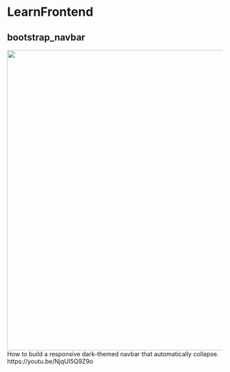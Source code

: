 # LearnFrontend
## bootstrap_navbar
<img src="https://raw.githubusercontent.com/dev-dl/LearnFrontend/master/image/bootstrap_navbar_final.gif" width="700" >
How to build a responsive dark-themed navbar that automatically collapse.  https://youtu.be/NjqUI5Q9Z9o 
